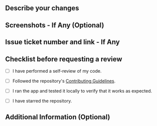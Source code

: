 ## Describe your changes

## Screenshots - If Any (Optional)

## Issue ticket number and link - If Any

## Checklist before requesting a review

- [ ] I have performed a self-review of my code.

- [ ] Followed the repository's [Contributing Guidelines](https://github.com/Gauravdarkslayer/ngx-stories/blob/main/CONTRIBUTING.md).

- [ ] I ran the app and tested it locally to verify that it works as expected.

- [ ] I have starred the repository.

## Additional Information (Optional)
